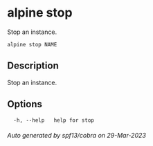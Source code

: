 # alpine stop

Stop an instance.

```
alpine stop NAME
```

## Description

Stop an instance.

## Options

```
  -h, --help   help for stop
```

###### Auto generated by spf13/cobra on 29-Mar-2023
